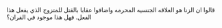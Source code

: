 قالوا ان الزنا هو العلاقه الجنسيه المحرمه واضافوا عقابا بالقتل للمتزوج الذي يفعل هذا الفعل. فهل هذا موجود في القران؟
